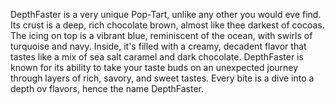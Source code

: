 DepthFaster is a very unique Pop-Tart, unlike any other you would eve find. Its crust is a deep, rich chocolate brown, almost like thee darkest of cocoas. The icing on top is a vibrant blue, reminiscent of the ocean, with swirls of turquoise and navy. Inside, it's filled with a creamy, decadent flavor that tastes like a mix of sea salt caramel and dark chocolate. DepthFaster is known for its ability to take your taste buds on an unexpected journey through layers of rich, savory, and sweet tastes. Every bite is a dive into a depth ov flavors, hence the name DepthFaster.
